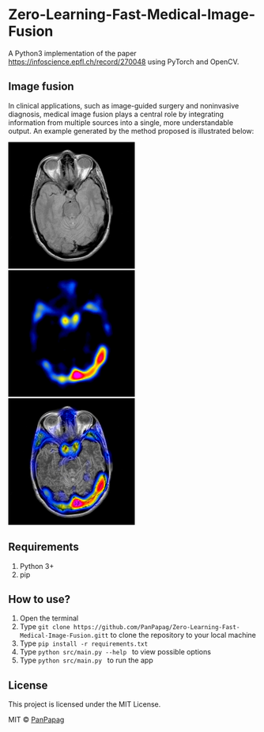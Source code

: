 # Zero-Learning-Fast-Medical-Image-Fusion

A Python3 implementation of the paper https://infoscience.epfl.ch/record/270048 using PyTorch and OpenCV.

## Image fusion 
In clinical applications, such as image-guided surgery and noninvasive diagnosis, medical image fusion plays a central role by integrating information from multiple sources into a single, more understandable output. An example generated by the method proposed is illustrated below: 
 
![](https://github.com/PanPapag/Zero-Learning-Fast-Medical-Image-Fusion/blob/master/images/MRI-SPECT/mr.png) ![](https://github.com/PanPapag/Zero-Learning-Fast-Medical-Image-Fusion/blob/master/images/MRI-SPECT/tc.png) ![](https://github.com/PanPapag/Zero-Learning-Fast-Medical-Image-Fusion/blob/master/results/MRI-SPECT/fusion_mr_tc.png)

## Requirements
1. Python 3+
2. pip

## How to use?
1. Open the terminal
2. Type ```git clone https://github.com/PanPapag/Zero-Learning-Fast-Medical-Image-Fusion.gitt``` 
   to clone the repository to your local machine
3. Type ```pip install -r requirements.txt```
3. Type ```python src/main.py --help ``` to view possible options
4. Type ```python src/main.py ``` to run the app

## License
This project is licensed under the MIT License.

MIT © [PanPapag]()
